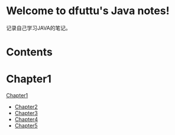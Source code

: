 Welcome to dfuttu's Java notes!
===================================

记录自己学习JAVA的笔记。


# Contents
# Chapter1
[Chapter1](./docs/source/chapter1.md)
- [Chapter2](./docs/source/chapter2.md)
- [Chapter3](./docs/source/chapter3.md)
- [Chapter4](./docs/source/chapter4.md)
- [Chapter5](./docs/source/chapter5.md)